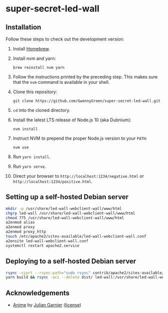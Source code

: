 # super-secret-led-wall

## Installation

Follow these steps to check out the development version:

1. Install [Homebrew](https://brew.sh/).

2. Install nvm and yarn:

    ```
    brew reinstall nvm yarn
    ```

3. Follow the instructions printed by the preceding step. This
   makes sure that the `nvm` command is available in your shell.

4. Clone this repository:

    ```
    git clone https://github.com/GwennyGreen/super-secret-led-wall.git
    ```

5. `cd` into the cloned directory.

6. Install the latest LTS release of Node.js 10 (aka Dubnium):

    ```
    nvm install
    ```

7. Instruct NVM to prepend the proper Node.js version to your `PATH`:

    ```
    nvm use
    ```

8. Run `yarn install`.

9. Run `yarn serve`.

10. Direct your browser to `http://localhost:1234/negative.html` or `http://localhost:1234/positive.html`.

## Setting up a self-hosted Debian server

```bash
mkdir -p /usr/share/led-wall-webclient-wall/www/html
chgrp led-wall /usr/share/led-wall-webclient-wall/www/html
chmod 775 /usr/share/led-wall-webclient-wall/www/html
a2enmod alias
a2enmod proxy
a2enmod proxy_http
touch /etc/apache2/sites-available/led-wall-webclient-wall.conf
a2ensite led-wall-webclient-wall.conf
systemctl restart apache2.service
```

## Deploying to a self-hosted Debian server

```bash
rsync -ciprt --rsync-path="sudo rsync" contrib/apache2/sites-available/ led-wall:/etc/apache2/sites-available/
yarn build && rsync -aci --delete dist/ led-wall:/usr/share/led-wall-webclient-wall/www/html/
```

## Acknowledgements

- [Anime](http://animejs.com/) by [Julian Garnier](https://github.com/juliangarnier) ([license](https://github.com/juliangarnier/anime/blob/69131dc2a9fee58de6a9a986015a78341a15deca/LICENSE.md))
